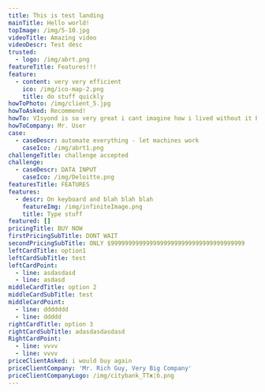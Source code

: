 ```yaml
---
title: This is test landing
mainTitle: Hello world!
topImage: /img/5-10.jpg
videoTitle: Amazing video
videoDescr: Test desc
trusted:
  - logo: /img/abrt.png
featureTitle: Features!!!
feature:
  - content: very very efficient
    ico: /img/ico-map-2.png
    title: do stuff quickly
howToPhoto: /img/client_5.jpg
howToAsked: Recommend!
howTo: VIsyond is so very great i cant imagine how i lived without it before
howToCompany: Mr. User
case:
  - caseDescr: automate everything - let machines work
    caseIco: /img/abrt1.png
challengeTitle: challenge accepted
challenge:
  - caseDescr: DATA INPUT
    caseIco: /img/Deloitte.png
featuresTitle: FEATURES
features:
  - descr: On keyboard and blah blah blah
    featureImg: /img/infiniteImage.png
    title: Type stuff
featured: []
pricingTitle: BUY NOW
firstPricingSubTitle: DONT WAIT
secondPricingSubTitle: ONLY $99999999999999999999999999999999999999
leftCardTitle: option1
leftCardSubTitle: test
leftCardPoint:
  - line: asdasdasd
  - line: asdasd
middleCardTitle: option 2
middleCardSubTitle: test
middleCardPoint:
  - line: ddddddd
  - line: ddddd
rightCardTitle: option 3
rightCardSubTitle: adasdasdasdasd
RightCardPoint:
  - line: vvvv
  - line: vvvv
priceClientAsked: i would buy again
priceClientCompany: 'Mr. Rich Guy, Very Big Company'
priceClientCompanyLogo: /img/citybank_TTж¦б.png
---
```


